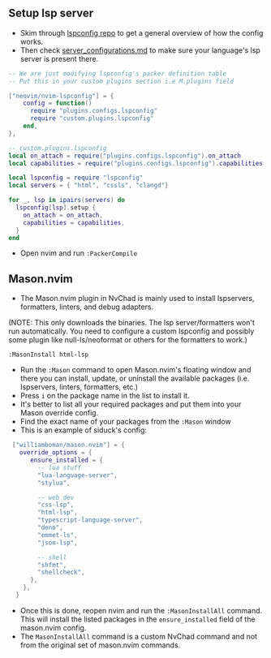 ## Setup lsp server

- Skim through [lspconfig repo](https://github.com/neovim/nvim-lspconfig) to get a general overview of how the config works.
- Then check [server_configurations.md](https://github.com/neovim/nvim-lspconfig/blob/master/doc/server_configurations.md) to make sure your language's lsp server is present there.

```lua
-- We are just modifying lspconfig's packer definition table
-- Put this in your custom plugins section i.e M.plugins field 

["neovim/nvim-lspconfig"] = {
    config = function()
      require "plugins.configs.lspconfig"
      require "custom.plugins.lspconfig"
    end,
},
```

```lua
-- custom.plugins.lspconfig
local on_attach = require("plugins.configs.lspconfig").on_attach
local capabilities = require("plugins.configs.lspconfig").capabilities

local lspconfig = require "lspconfig"
local servers = { "html", "cssls", "clangd"}

for _, lsp in ipairs(servers) do
  lspconfig[lsp].setup {
    on_attach = on_attach,
    capabilities = capabilities,
  }
end
```
- Open nvim and run `:PackerCompile`

## Mason.nvim

- The Mason.nvim plugin in NvChad is mainly used to install lspservers, formatters, linters, and debug adapters. 

(NOTE: This only downloads the binaries. The lsp server/formatters won't run automatically. You need to configure a custom lspconfig and possibly some plugin like null-ls/neoformat or others for the formatters to work.)

```
:MasonInstall html-lsp 
```

- Run the `:Mason` command to open Mason.nvim's floating window and there you can install, update, or uninstall the available packages (i.e. lspservers, linters, formatters, etc.)
- Press `i` on the package name in the list to install it.
- It's better to list all your required packages and put them into your Mason override config.
- Find the exact name of your packages from the `:Mason` window
- This is an example of siduck's config:

```lua
 ["williamboman/mason.nvim"] = {
   override_options = {
      ensure_installed = {
        -- lua stuff
        "lua-language-server",
        "stylua",

        -- web dev
        "css-lsp",
        "html-lsp",
        "typescript-language-server",
        "deno",
        "emmet-ls",
        "json-lsp",

        -- shell
        "shfmt",
        "shellcheck",
      },
    },
  }
```

- Once this is done, reopen nvim and run the `:MasonInstallAll` command. This will install the listed packages in the `ensure_installed` field of the mason.nvim config.
- The `MasonInstallAll` command is a custom NvChad command and not from the original set of mason.nvim commands. 
